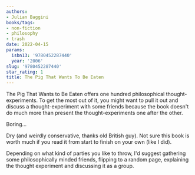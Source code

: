 ```yaml
---
authors:
- Julian Baggini
books/tags:
- non-fiction
- philosophy
- trash
date: 2022-04-15
params:
  isbn13: '9780452287440'
  year: '2006'
slug: '9780452287440'
star_rating: 1
title: The Pig That Wants To Be Eaten
---
```


The Pig That Wants to Be Eaten offers one hundred philosophical thought-experiments. To get the most out of it, you might want to pull it out and discuss a thought-experiment with some friends because the book doesn't do much more than present the thought-experiments one after the other.

<!--more-->

Boring...

Dry (and weirdly conservative, thanks old British guy). Not sure this book is worth much if you read it from start to finish on your own (like I did).

Depending on what kind of parties you like to throw, I'd suggest gathering some philosophically minded friends, flipping to a random page, explaining the thought experiment and discussing it as a group.